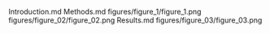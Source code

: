Introduction.md
Methods.md
figures/figure_1/figure_1.png
figures/figure_02/figure_02.png
Results.md
figures/figure_03/figure_03.png